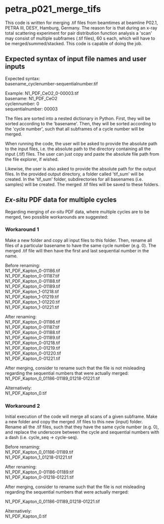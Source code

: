 # petra_p021_merge_tifs

This code is written for merging .tif files from beamtimes at beamline P02.1,
PETRA III, DESY, Hamburg, Germany. The reason for is that during an x-ray total
scattering experiment for pair distribution function analysis a 'scan' may
consist of multiple subframes (.tif files), 60 s each, which will have to be
merged/summed/stacked. This code is capable of doing the job.


## Expected syntax of input file names and user inputs
Expected syntax:  
basename_cyclenumber-sequentialnumber.tif

Example: N1_PDF_CeO2_0-00003.tif  
basename: N1_PDF_CeO2  
cyclennumber: 0  
sequentialnumber: 00003  

The files are sorted into a nested dictionary in Python. First, they will be
sorted according to the 'basename'. Then, they will be sorted according to the
'cycle number', such that all subframes of a cycle number will be merged.

When running the code, the user will be asked to provide the absolute path to
the input files, i.e. the absolute path to the directory containing all the
input (.tif) files. The user can just copy and paste the absolute file path from
the file explorer, if wished.

Likewise, the user is also asked to provide the absolute path for the output
files. In the provided output directory, a folder called 'tif_sum' will be
created. In the 'tif_sum' folder, subdirectories for all basenames
(i.e. samples) will be created. The merged .tif files will be saved to these
folders.

## _Ex-situ_ PDF data for multiple cycles

Regarding merging of _ex-situ_ PDF data, where multiple cycles are to be merged,
two possible workarounds are suggested:

### Workaround 1
Make a new folder and copy all input files to this folder. Then, rename all
files of a particular basename to have the same cycle number (e.g. 0). The
merged .tif file will then have the first and last sequential number in the
name.

Before renaming:  
N1_PDF_Kapton_0-01186.tif  
N1_PDF_Kapton_0-01187.tif  
N1_PDF_Kapton_0-01188.tif  
N1_PDF_Kapton_0-01189.tif  
N1_PDF_Kapton_1-01218.tif  
N1_PDF_Kapton_1-01219.tif  
N1_PDF_Kapton_1-01220.tif  
N1_PDF_Kapton_1-01221.tif  

After renaming:  
N1_PDF_Kapton_0-01186.tif  
N1_PDF_Kapton_0-01187.tif  
N1_PDF_Kapton_0-01188.tif  
N1_PDF_Kapton_0-01189.tif  
N1_PDF_Kapton_0-01218.tif  
N1_PDF_Kapton_0-01219.tif  
N1_PDF_Kapton_0-01220.tif  
N1_PDF_Kapton_0-01221.tif  

After merging, consider to rename such that the file is not misleading regarding
the sequential numbers that were actually merged:  
N1_PDF_Kapton_0_01186-01189_01218-01221.tif

Alternatively:  
N1_PDF_Kapton_0.tif

### Workaround 2
Initial execution of the code will merge all scans of a given subframe. Make a
new folder and copy the merged .tif files to this new (input) folder. Rename all
the .tif files, such that they have the same cycle number (e.g. 0), and replace
the underscore between the cycle and sequential numbers with a dash
(i.e. cycle_seq -> cycle-seq).

Before renaming:  
N1_PDF_Kapton_0_01186-01189.tif  
N1_PDF_Kapton_1_01218-01221.tif  

After renaming:  
N1_PDF_Kapton_0-01186-01189.tif  
N1_PDF_Kapton_0-01218-01221.tif  

After merging, consider to rename such that the file is not misleading regarding
the sequential numbers that were actually merged:

N1_PDF_Kapton_0_01186-01189_01218-01221.tif

Alternatively:  
N1_PDF_Kapton_0.tif
